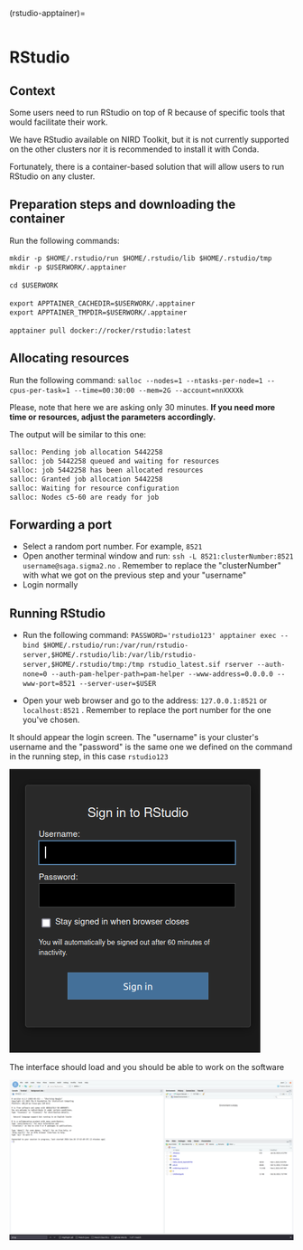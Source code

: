 (rstudio-apptainer)=

```{contents} Table of Contents
```

# RStudio

## Context

Some users need to run RStudio on top of R because of specific tools that would facilitate their work. 

We have RStudio available on NIRD Toolkit, but it is not currently supported on the other clusters nor it is recommended to install it with Conda.

Fortunately, there is a container-based solution that will allow users to run RStudio on any cluster.


## Preparation steps and downloading the container

Run the following commands:

```
mkdir -p $HOME/.rstudio/run $HOME/.rstudio/lib $HOME/.rstudio/tmp
mkdir -p $USERWORK/.apptainer

cd $USERWORK

export APPTAINER_CACHEDIR=$USERWORK/.apptainer
export APPTAINER_TMPDIR=$USERWORK/.apptainer

apptainer pull docker://rocker/rstudio:latest
```

## Allocating resources

Run the following command: `salloc --nodes=1 --ntasks-per-node=1 --cpus-per-task=1 --time=00:30:00 --mem=2G --account=nnXXXXk`

Please, note that here we are asking only 30 minutes. **If you need more time or resources, adjust the parameters accordingly.**

The output will be similar to this one:

```
salloc: Pending job allocation 5442258
salloc: job 5442258 queued and waiting for resources
salloc: job 5442258 has been allocated resources
salloc: Granted job allocation 5442258
salloc: Waiting for resource configuration
salloc: Nodes c5-60 are ready for job
```

## Forwarding a port

- Select a random port number. For example, `8521`
- Open another terminal window and run: `ssh -L 8521:clusterNumber:8521 username@saga.sigma2.no` . Remember to replace the "clusterNumber" with what we got on the previous step and your "username"
- Login normally

## Running RStudio

- Run the following command: `PASSWORD='rstudio123' apptainer exec --bind $HOME/.rstudio/run:/var/run/rstudio-server,$HOME/.rstudio/lib:/var/lib/rstudio-server,$HOME/.rstudio/tmp:/tmp rstudio_latest.sif rserver --auth-none=0 --auth-pam-helper-path=pam-helper --www-address=0.0.0.0 --www-port=8521 --server-user=$USER`

- Open your web browser and go to the address: `127.0.0.1:8521` or `localhost:8521` . Remember to replace the port number for the one you've chosen.

It should appear the login screen. The "username" is your cluster's username and the "password" is the same one we defined on the command in the running step, in this case `rstudio123`

![RStudio_login](rstudio_login.png)

The interface should load and you should be able to work on the software

![RStudio_interface](rstudio_interface.png)
